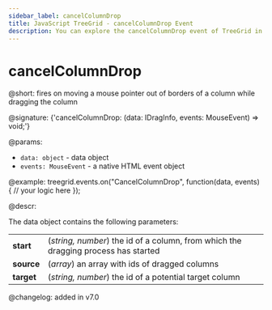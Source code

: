 ```yaml
---
sidebar_label: cancelColumnDrop
title: JavaScript TreeGrid - cancelColumnDrop Event 
description: You can explore the cancelColumnDrop event of TreeGrid in the documentation of the DHTMLX JavaScript UI library. Browse developer guides and API reference, try out code examples and live demos, and download a free 30-day evaluation version of DHTMLX Suite 7.
---
```


# cancelColumnDrop

@short: fires on moving a mouse pointer out of borders of a column while dragging the column

@signature: {'cancelColumnDrop: (data: IDragInfo, events: MouseEvent) => void;'}

@params:
- `data: object` - data object
- `events: MouseEvent` - a native HTML event object

@example:
treegrid.events.on("CancelColumnDrop", function(data, events) {
  // your logic here
});

@descr:

The data object contains the following parameters:

<table>
	<tbody>
        <tr>
			<td><b>start</b></td>
			<td>(<i>string, number</i>) the id of a column, from which the dragging process has started</td>
		</tr>
        <tr>
			<td><b>source</b></td>
			<td>(<i>array</i>) an array with ids of dragged columns</td>
		</tr>
        <tr>
			<td><b>target</b></td>
			<td>(<i>string, number</i>) the id of a potential target column</td>
		</tr>
    </tbody>
</table>

@changelog: added in v7.0

[comment]: # (@relatedapi: treegrid/api/treegrid_dragitem_config.md treegrid/api/treegrid_aftercolumndrag_event.md treegrid/api/treegrid_aftercolumndrop_event.md treegrid/api/treegrid_beforecolumndrag_event.md treegrid/api/treegrid_beforecolumndrop_event.md treegrid/api/treegrid_cancolumndrop_event.md treegrid/api/treegrid_dragcolumnin_event.md treegrid/api/treegrid_dragcolumnout_event.md treegrid/api/treegrid_dragcolumnstart_event.md)

[comment]: # (@related: treegrid/configuration.md#drag-n-drop-of-treegrid-columns)
